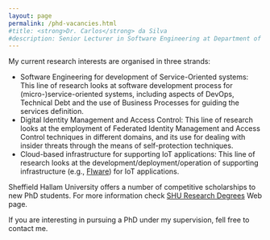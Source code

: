 ```yaml
---
layout: page
permalink: /phd-vacancies.html
#title: <strong>Dr. Carlos</strong> da Silva
#description: Senior Lecturer in Software Engineering at Department of Computing of <a href="https://www.shu.ac.uk/">Sheffield Hallam University</a>.
---
```


My current research interests are organised in three strands:

- Software Engineering for development of Service-Oriented systems: This line of research looks at software development process for (micro-)service-oriented systems, including aspects of DevOps, Technical Debt and the use of Business Processes for guiding the services definition.
- Digital Identity Management and Access Control: This line of research looks at the employment of Federated Identity Management and Access Control techniques in different domains, and its use for dealing with insider threats through the means of self-protection techniques.
- Cloud-based infrastructure for supporting IoT applications: This line of research looks at the development/deployment/operation of supporting infrastructure (e.g., [FIware](https://www.fiware.org/)) for IoT applications.

Sheffield Hallam University offers a number of competitive scholarships to new PhD students. For more information check [SHU Research Degrees](https://www.shu.ac.uk/research/degrees) Web page.

If you are interesting in pursuing a PhD under my supervision, fell free to contact me.
